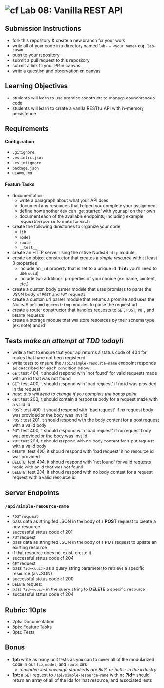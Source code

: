 ![cf](https://i.imgur.com/7v5ASc8.png) Lab 08: Vanilla REST API
======

## Submission Instructions
  * fork this repository & create a new branch for your work
  * write all of your code in a directory named `lab-` + `<your name>` **e.g.** `lab-susan`
  * push to your repository
  * submit a pull request to this repository
  * submit a link to your PR in canvas
  * write a question and observation on canvas

## Learning Objectives  
* students will learn to use promise constructs to manage asynchronous code
* students will learn to create a vanilla RESTful API with in-memory persistence

## Requirements
#### Configuration
  * `.gitignore`
  * `.eslintrc.json`
  * `.eslintignore`
  * `package.json`
  * `README.md`

#### Feature Tasks
* documentation:
  * write a paragraph about what your API does
  * document any resources that helped you complete your assignment
  * define how another dev can 'get started' with your api on their own
  * document each of the available endpoints; including example request/response formats for each
* create the following directories to organize your code:
  * `lib`
  * `model`
  * `route`
  * `__test__`
* create an HTTP server using the native NodeJS `http` module
* create an object constructor that creates a _simple resource_ with at least 3 properties
  * include an `_id` property that is set to a unique id (**hint:** you'll need to use `uuid`)
  * include two additional properties of your choice (ex: name, content, etc.)
* create a custom body parser module that uses promises to parse the JSON body of `POST` and `PUT` requests
* create a custom url parser module that returns a promise and uses the NodeJS `url` and `querystring` modules to parse the request url
* create a router constructor that handles requests to `GET`, `POST`, `PUT`, and `DELETE` requests
* create a storage module that will store resources by their schema type (ex: note) and id


## Tests _make an attempt at TDD today!!_
* write a test to ensure that your api returns a status code of 404 for routes that have not been registered
* write tests to ensure the `/api/simple-resource-name` endpoint responds as described for each condition below:
 * `GET`: test 404, it should respond with 'not found' for valid requests made with an id that was not found
 * `GET`: test 400, it should respond with 'bad request' if no id was provided in the request
  * _note: this will need to change if you complete the bonus point_
 * `GET`: test 200, it should contain a response body for a request made with a valid id
 * `POST`: test 400, it should respond with 'bad request' if no request body was provided or the body was invalid
 * `POST`: test 201, it should respond with the body content for a post request with a valid body
 * `PUT`: test 400, it should respond with 'bad request' if no request body was provided or the body was invalid
 * `PUT`: test 204, it should respond with no body content for a put request with a valid body
 * `DELETE`: test 400, it should respond with 'bad request' if no resource id was provided
 * `DELETE`: test 404, it should respond with 'not found' for valid requests made with an id that was not found
 * `DELETE`: test 204, it should respond with no body content for a request request with a valid resource id

## Server Endpoints
### `/api/simple-resource-name`
* `POST` request
 * pass data as stringifed JSON in the body of a **POST** request to create a new resource
 * successful status code of 201
* `PUT` request
 * pass data as stringifed JSON in the body of a **PUT** request to update an existing resource
 * if that resource does not exist, create it
 * successful status code of 204
* `GET` request
 * pass `?id=<uuid>` as a query string parameter to retrieve a specific resource (as JSON)
 * successful status code of 200
* `DELETE` request
 * pass `?id=<uuid>` in the query string to **DELETE** a specific resource
 * successful status code of 204

## Rubric: 10pts
* 2pts: Documentation 
* 5pts: Feature Tasks
* 3pts: Tests

## Bonus
* **1pt:** write as many unit tests as you can to cover all of the modularized code in our `lib`, `model`, and `route` dirs
  * _reminder: test coverage standards are 80% or better in the industry_
* **1pt:** a `GET` request to `/api/simple-resource-name` with no **?id=<num>** should return an array of all of the ids for that resource, and associated tests
